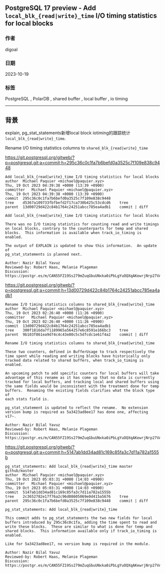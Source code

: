 ## PostgreSQL 17 preview - Add `local_blk_{read|write}_time` I/O timing statistics for local blocks   
                    
### 作者                    
digoal                    
                    
### 日期                    
2023-10-19    
                    
### 标签                    
PostgreSQL , PolarDB , shared buffer , local buffer , io timing    
                    
----                    
                    
## 背景      
explain, pg_stat_statements新增local block iotiming的跟踪统计`local_blk_{read|write}_time`.    
  
Rename I/O timing statistics columns to `shared_blk_{read|write}_time`  
  
https://git.postgresql.org/gitweb/?p=postgresql.git;a=commit;h=295c36c0c1fa7b6befd0a3525c7f109e838c9448  
```  
Add local_blk_{read|write}_time I/O timing statistics for local blocks  
author	Michael Paquier <michael@paquier.xyz>	  
Thu, 19 Oct 2023 04:39:38 +0000 (13:39 +0900)  
committer	Michael Paquier <michael@paquier.xyz>	  
Thu, 19 Oct 2023 04:39:38 +0000 (13:39 +0900)  
commit	295c36c0c1fa7b6befd0a3525c7f109e838c9448  
tree	d5367a109733fbfbefd2f17ca730b425c53cdcd6	tree  
parent	13d00729d422c84b1764c24251abcc785ea4adb1	commit | diff  
  
Add local_blk_{read|write}_time I/O timing statistics for local blocks  
  
There was no I/O timing statistics for counting read and write timings  
on local blocks, contrary to the counterparts for temp and shared  
blocks.  This information is available when track_io_timing is enabled.  
  
The output of EXPLAIN is updated to show this information.  An update of  
pg_stat_statements is planned next.  
  
Author: Nazir Bilal Yavuz  
Reviewed-by: Robert Haas, Melanie Plageman  
Discussion: https://postgr.es/m/CAN55FZ19Ss279mZuqGbuUNxka0iPbLgYuOQXqAKewrjNrp27VA@mail.gmail.com  
```  
  
https://git.postgresql.org/gitweb/?p=postgresql.git;a=commit;h=13d00729d422c84b1764c24251abcc785ea4adb1  
```  
Rename I/O timing statistics columns to shared_blk_{read|write}_time  
author	Michael Paquier <michael@paquier.xyz>	  
Thu, 19 Oct 2023 02:26:40 +0000 (11:26 +0900)  
committer	Michael Paquier <michael@paquier.xyz>	  
Thu, 19 Oct 2023 02:26:40 +0000 (11:26 +0900)  
commit	13d00729d422c84b1764c24251abcc785ea4adb1  
tree	300f1816da7f1189965a564257e6c8591e166bc3	tree  
parent	9b103f861ea9d74c4c43e80c5c5dfcdc1e61f4a2	commit | diff  
  
Rename I/O timing statistics columns to shared_blk_{read|write}_time  
  
These two counters, defined in BufferUsage to track respectively the  
time spent while reading and writing blocks have historically only  
tracked data related to shared buffers, when track_io_timing is enabled.  
  
An upcoming patch to add specific counters for local buffers will take  
advantage of this rename as it has come up that no data is currently  
tracked for local buffers, and tracking local and shared buffers using  
the same fields would be inconsistent with the treatment done for temp  
buffers.  Renaming the existing fields clarifies what the block type of  
each stats field is.  
  
pg_stat_statement is updated to reflect the rename.  No extension  
version bump is required as 5a3423ad8ee17 has done one, affecting v17~.  
  
Author: Nazir Bilal Yavuz  
Reviewed-by: Robert Haas, Melanie Plageman  
Discussion: https://postgr.es/m/CAN55FZ19Ss279mZuqGbuUNxka0iPbLgYuOQXqAKewrjNrp27VA@mail.gmail.com  
```  
  
https://git.postgresql.org/gitweb/?p=postgresql.git;a=commit;h=5147ab1dd34ad81c169c85fa3c7d11a782a1555b  
```  
pg_stat_statements: Add local_blk_{read|write}_time master github/master  
author	Michael Paquier <michael@paquier.xyz>	  
Thu, 19 Oct 2023 05:03:31 +0000 (14:03 +0900)  
committer	Michael Paquier <michael@paquier.xyz>	  
Thu, 19 Oct 2023 05:03:31 +0000 (14:03 +0900)  
commit	5147ab1dd34ad81c169c85fa3c7d11a782a1555b  
tree	2c3652782e17f76a2c96d08605069e0d415a5676	tree  
parent	295c36c0c1fa7b6befd0a3525c7f109e838c9448	commit | diff  
  
pg_stat_statements: Add local_blk_{read|write}_time  
  
This commit adds to pg_stat_statements the two new fields for local  
buffers introduced by 295c36c0c1fa, adding the time spent to read and  
write these blocks.  These are similar to what is done for temp and  
shared blocks.  This information available only if track_io_timing is  
enabled.  
  
Like for 5a3423ad8ee17, no version bump is required in the module.  
  
Author: Nazir Bilal Yavuz  
Reviewed-by: Robert Haas, Melanie Plageman  
Discussion: https://postgr.es/m/CAN55FZ19Ss279mZuqGbuUNxka0iPbLgYuOQXqAKewrjNrp27VA@mail.gmail.com  
```  
    
